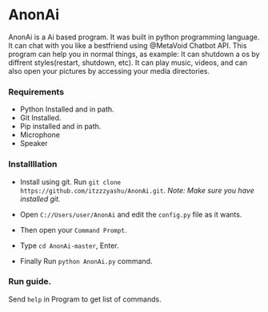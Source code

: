 # AnonAi
AnonAi is a Ai based program. It was built in python programming language. It can chat with you like a bestfriend using @MetaVoid Chatbot API. This program can help you in normal things, as example: It can shutdown a os by diffrent styles(restart, shutdown, etc). It can play music, videos, and can also open your pictures by accessing your media directories.

### Requirements
* Python Installed and in path.
* Git Installed.
* Pip installed and in path.
* Microphone
* Speaker

### Installllation
* Install using git.
Run `git clone https://github.com/itzzzyashu/AnonAi.git`.
*Note:*
_Make sure you have installed git._

* Open `C://Users/user/AnonAi` and edit the `config.py` file as it wants.
* Then open your `Command Prompt`.
* Type `cd AnonAi-master`, Enter.
* Finally Run `python AnonAi.py` command.

### Run guide.
Send `help` in Program to get list of commands.
